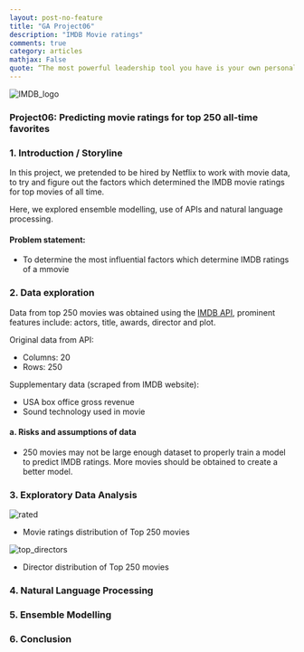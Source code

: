 ```yaml
---
layout: post-no-feature
title: "GA Project06"
description: "IMDB Movie ratings"
comments: true
category: articles
mathjax: False
quote: “The most powerful leadership tool you have is your own personal example." - John Wooden
---
```




![IMDB_logo]({{site-url}}/images/logo-IMDB.jpg)


### Project06: Predicting movie ratings for top 250 all-time favorites

### 1. Introduction / Storyline

In this project, we pretended to be hired by Netflix to work with movie data, to try and figure out the factors which determined the IMDB movie ratings for top movies of all time. 

Here, we explored ensemble modelling, use of APIs and natural language processing.

#### Problem statement:

- To determine the most influential factors which determine IMDB ratings of a mmovie

### 2. Data exploration

Data from top 250 movies was obtained using the [IMDB API](https://www.omdbapi.com/), prominent features include: actors, title, awards, director and plot.

Original data from API:
- Columns: 20
- Rows: 250

Supplementary data (scraped from IMDB website):
- USA box office gross revenue
- Sound technology used in movie

#### a. Risks and assumptions of data

- 250 movies may not be large enough dataset to properly train a model to predict IMDB ratings. More movies should be obtained to create a better model.

### 3. Exploratory Data Analysis

![rated]({{site-url}}/images/proj6_movies_by_ratings.png)

- Movie ratings distribution of Top 250 movies

![top_directors]({{site-url}}/images/proj6_top_directors.png)

- Director distribution of Top 250 movies

### 4. Natural Language Processing



### 5. Ensemble Modelling




### 6. Conclusion

